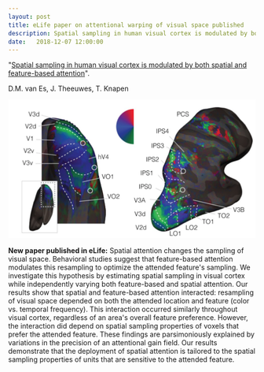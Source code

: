```yaml
---
layout: post
title: eLife paper on attentional warping of visual space published
description: Spatial sampling in human visual cortex is modulated by both spatial and feature-based attention
date:   2018-12-07 12:00:00
---
```


"<a href="https://elifesciences.org/articles/36928" target="_blank" alt="Spatial sampling in human visual cortex is modulated by both spatial and feature-based attention" >Spatial sampling in human visual cortex is modulated by both spatial and feature-based attention</a>". 

D.M. van Es, J. Theeuwes, T. Knapen

<img class="col two right" src="/img/prf/retmaps.png">

**New paper published in eLife:** Spatial attention changes the sampling of visual space. Behavioral studies suggest that feature-based attention modulates this resampling to optimize the attended feature's sampling. We investigate this hypothesis by estimating spatial sampling in visual cortex while independently varying both feature-based and spatial attention. Our results show that spatial and feature-based attention interacted: resampling of visual space depended on both the attended location and feature (color vs. temporal frequency). This interaction occurred similarly throughout visual cortex, regardless of an area's overall feature preference. However, the interaction did depend on spatial sampling properties of voxels that prefer the attended feature. These findings are parsimoniously explained by variations in the precision of an attentional gain field. Our results demonstrate that the deployment of spatial attention is tailored to the spatial sampling properties of units that are sensitive to the attended feature.
